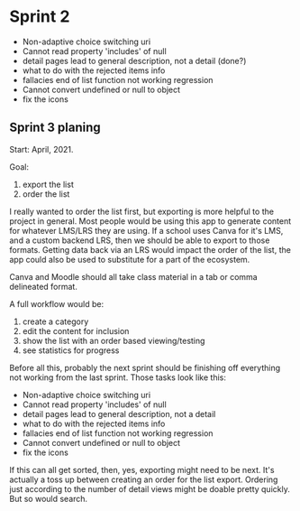 # Sprint 2

- Non-adaptive choice switching uri
- Cannot read property 'includes' of null
- detail pages lead to general description, not a detail (done?)
- what to do with the rejected items info
- fallacies end of list function not working regression
- Cannot convert undefined or null to object
- fix the icons

## Sprint 3 planing

Start: April, 2021.

Goal:

1. export the list
2. order the list

I really wanted to order the list first, but exporting is more helpful to the project in general. Most people would be using this app to generate content for whatever LMS/LRS they are using. If a school uses Canva for it's LMS, and a custom backend LRS, then we should be able to export to those formats. Getting data back via an LRS would impact the order of the list, the app could also be used to substitute for a part of the ecosystem.

Canva and Moodle should all take class material in a tab or comma delineated format.

A full workflow would be:

1. create a category
2. edit the content for inclusion
3. show the list with an order based viewing/testing
4. see statistics for progress

Before all this, probably the next sprint should be finishing off everything not working from the last sprint. Those tasks look like this:

- Non-adaptive choice switching uri
- Cannot read property 'includes' of null
- detail pages lead to general description, not a detail
- what to do with the rejected items info
- fallacies end of list function not working regression
- Cannot convert undefined or null to object
- fix the icons

If this can all get sorted, then, yes, exporting might need to be next. It's actually a toss up between creating an order for the list export. Ordering just according to the number of detail views might be doable pretty quickly. But so would search.
